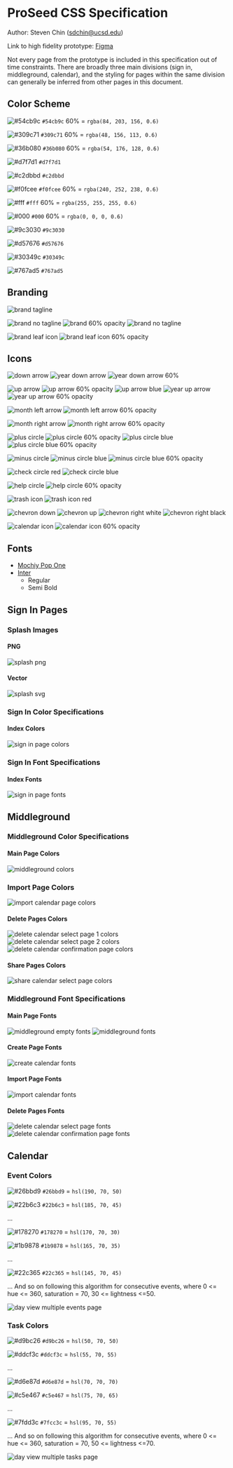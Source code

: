 # ProSeed CSS Specification
Author: Steven Chin (sdchin@ucsd.edu)

Link to high fidelity prototype: [Figma](https://www.figma.com/proto/vJAL9jNYD1M3XEjxaxH0cd/ProSeed-Prototype?page-id=0%3A1&node-id=3%3A3&viewport=623%2C-370%2C1.79&scaling=scale-down&starting-point-node-id=3%3A3)

Not every page from the prototype is included in this specification out of time constraints. There are broadly three main divisions (sign in, middleground, calendar), and the styling for pages within the same division can generally be inferred from other pages in this document.
## Color Scheme
![#54cb9c](https://placehold.co/25x25/54cb9c/54cb9c.png) `#54cb9c` 60% = `rgba(84, 203, 156, 0.6)`

![#309c71](https://placehold.co/25x25/309c71/309c71.png) `#309c71` 60% = `rgba(48, 156, 113, 0.6)`

![#36b080](https://placehold.co/25x25/36b080/36b080.png) `#36b080` 60% = `rgba(54, 176, 128, 0.6)`

![#d7f7d1](https://placehold.co/25x25/d7f7d1/d7f7d1.png) `#d7f7d1`

![#c2dbbd](https://placehold.co/25x25/c2dbbd/c2dbbd.png) `#c2dbbd`

![#f0fcee](https://placehold.co/25x25/f0fcee/f0fcee.png) `#f0fcee` 60% = `rgba(240, 252, 238, 0.6)`

![#fff](https://placehold.co/25x25/ffffff/ffffff.png) `#fff` 60% = `rgba(255, 255, 255, 0.6)`

![#000](https://placehold.co/25x25/000000/000000.png) `#000` 60% = `rgba(0, 0, 0, 0.6)`

![#9c3030](https://placehold.co/25x25/9c3030/9c3030.png) `#9c3030`

![#d57676](https://placehold.co/25x25/d57676/d57676.png) `#d57676`

![#30349c](https://placehold.co/25x25/30349c/30349c.png) `#30349c`

![#767ad5](https://placehold.co/25x25/767ad5/767ad5.png) `#767ad5`

## Branding
![brand tagline](branding/brand-tagline.svg)

![brand no tagline](branding/brand.svg)
![brand 60% opacity](branding/brand-60-opacity.svg)
![brand no tagline](branding/brand.svg)

![brand leaf icon](branding/leaf.svg) ![brand leaf icon 60% opacity](branding/leaf-60-opacity.svg)

## Icons
![down arrow](icons/arrow-down-circle.svg)
![year down arrow](icons/year-down-circle.svg)
![year down arrow 60%](icons/year-down-circle-60-opacity.svg)

![up arrow](icons/arrow-up-circle.svg)
![up arrow 60% opacity](icons/arrow-up-circle-60-opacity.svg)
![up arrow blue](icons/arrow-up-circle-blue.svg)
![year up arrow](icons/year-up-circle.svg)
![year up arrow 60% opacity](icons/year-up-circle-60-opacity.svg)

![month left arrow](icons/month-left-circle.svg)
![month left arrow 60% opacity](icons/month-left-circle-60-opacity.svg)

![month right arrow](icons/month-right-circle.svg)
![month right arrow 60% opacity](icons/month-right-circle-60-opacity.svg)

![plus circle](icons/plus-circle.svg)
![plus circle 60% opacity](icons/plus-circle-60-opacity.svg)
![plus circle blue](icons/plus-circle-blue.svg)
![plus circle blue 60% opacity](icons/plus-circle-blue-60-opacity.svg)

![minus circle](icons/minus-circle.svg)
![minus circle blue](icons/minus-circle-blue.svg)
![minus circle blue 60% opacity](icons/minus-circle-blue-60-opacity.svg)

![check circle red](icons/check-circle-red.svg)
![check circle blue](icons/check-circle-blue.svg)

![help circle](icons/help-circle.svg)
![help circle 60% opacity](icons/help-circle-60-opacity.svg)

![trash icon](icons/trash.svg)
![trash icon red](icons/trash-red.svg)

![chevron down](icons/chevron-down.svg)
![chevron up](icons/chevron-up.svg)
![chevron right white](icons/chevron-right-white.svg)
![chevron right black](icons/chevron-right-black.svg)

![calendar icon](icons/calendar.svg)
![calendar icon 60% opacity](icons/calendar-60-opacity.svg)

## Fonts
- [Mochiy Pop One](https://fonts.google.com/specimen/Mochiy+Pop+One?query=mochiy)
- [Inter](https://fonts.google.com/specimen/Inter?query=inter)
  - Regular
  - Semi Bold

## Sign In Pages
### Splash Images
#### PNG
![splash png](images/splash.png)
#### Vector
![splash svg](images/splash.svg)

### Sign In Color Specifications
#### Index Colors
![sign in page colors](images/specs-colors/sign-in-spec-colors-1.png)

### Sign In Font Specifications
#### Index Fonts
![sign in page fonts](images/specs-fonts/sign-in-spec-fonts.png)

## Middleground
### Middleground Color Specifications
#### Main Page Colors
![middleground colors](images/specs-colors/middleground-spec-colors.png)

### Import Page Colors
![import calendar page colors](images/specs-colors/import-calendar-spec-colors.png)

#### Delete Pages Colors
![delete calendar select page 1 colors](images/specs-colors/delete-calendar-spec-colors-1.png)
![delete calendar select page 2 colors](images/specs-colors/delete-calendar-spec-colors-2.png)
![delete calendar confirmation page colors](images/specs-colors/delete-calendar-spec-colors-3.png)

#### Share Pages Colors
![share calendar select page colors](images/specs-colors/share-calendar-spec-colors-1.png)

### Middleground Font Specifications
#### Main Page Fonts
![middleground empty fonts](images/specs-fonts/middleground-spec-fonts-1.png)
![middleground fonts](images/specs-fonts/middleground-spec-fonts-2.png)

#### Create Page Fonts
![create calendar fonts](images/specs-fonts/create-calendar-spec-fonts.png)

#### Import Page Fonts
![import calendar fonts](images/specs-fonts/import-calendar-spec-fonts.png)

#### Delete Pages Fonts
![delete calendar select page fonts](images/specs-fonts/delete-spec-fonts-1.png)
![delete calendar confirmation page fonts](images/specs-fonts/delete-spec-fonts-2.png)

## Calendar
### Event Colors
![#26bbd9](https://placehold.co/25x25/26bbd9/26bbd9.png) `#26bbd9` = `hsl(190, 70, 50)`

![#22b6c3](https://placehold.co/25x25/22B6C3/22B6C3.png) `#22b6c3` = `hsl(185, 70, 45)`

...

![#178270](https://placehold.co/25x25/178270/178270.png) `#178270` = `hsl(170, 70, 30)`

![#1b9878](https://placehold.co/25x25/1B9878/1B9878.png) `#1b9878` = `hsl(165, 70, 35)`

...

![#22c365](https://placehold.co/25x25/22C365/22C365.png) `#22c365` = `hsl(145, 70, 45)`

... And so on following this algorithm for consecutive events, where 0 <= hue <= 360, saturation = 70, 30 <= lightness <=50.

![day view multiple events page](images/day-view-multiple-events.png)

### Task Colors
![#d9bc26](https://placehold.co/25x25/D9BC26/D9BC26.png) `#d9bc26` = `hsl(50, 70, 50)`

![#ddcf3c](https://placehold.co/25x25/DDCF3C/DDCF3C.png) `#ddcf3c` = `hsl(55, 70, 55)`

...

![#d6e87d](https://placehold.co/25x25/D6E87D/D6E87D.png) `#d6e87d` = `hsl(70, 70, 70)`

![#c5e467](https://placehold.co/25x25/C5E467/C5E467.png) `#c5e467` = `hsl(75, 70, 65)`

...

![#7fdd3c](https://placehold.co/25x25/7FDD3C/7FDD3C.png) `#7fcc3c` = `hsl(95, 70, 55)`

... And so on following this algorithm for consecutive events, where 0 <= hue <= 360, saturation = 70, 50 <= lightness <=70.

![day view multiple tasks page](images/day-view-multiple-tasks.png)